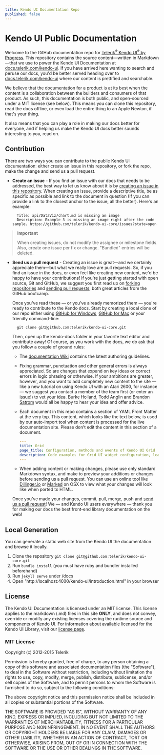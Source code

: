 ```yaml
---
title: Kendo UI Documentation Repo
published: false
---
```


# Kendo UI Public Documentation

Welcome to the GitHub documentation repo for [Telerik<sup>®</sup> Kendo UI<sup>®</sup> by Progress](http://www.telerik.com/kendo-ui). This repository contains the source content&mdash;written in Markdown&mdash;that we use to power the Kendo UI Documentation at [docs.telerik.com/kendo-ui](http://docs.telerik.com/kendo-ui/). If you have arrived here wanting to search and peruse our docs, you'd be better served heading over to [docs.telerik.com/kendo-ui](http://docs.telerik.com/kendo-ui) where our content is prettified and searchable.

We believe that the documentation for a product is at its best when the content is a collaboration between the builders and consumers of that product. As such, this documentation is both public, and open-sourced under a MIT license (see below). This means you can clone this repository, read the docs offline, or even load the entire thing to an Apple Newton, if that's your thing.

It also means that you can play a role in making our docs better for everyone, and if helping us make the Kendo UI docs better sounds interesting to you, read on.

## Contribution

There are two ways you can contribute to the public Kendo UI documentation: either create an issue in this repository, or fork the repo, make the change and send us a pull request.

* **Create an issue** - If you find an issue with our docs that needs to be addressed, the best way to let us know about it is by [creating an issue in this repository](https://github.com/telerik/kendo-ui-core/issues?state=open). When creating an issue, provide a descriptive title, be as specific as possible and link to the document in question (If you can provide a link to the closest anchor to the issue, all the better). Here's an example:

        Title: api/DataViz/chart.md is missing an image
        Description: Example 3 is missing an image right after the code sample. https://github.com/telerik/kendo-ui-core/issues?state=open

> **Important**
>
> When creating issues, do not modify the assignee or milestone fields. Also, create one issue per fix or change. "Bundled" entries will be deleted.

* **Send us a pull request** - Creating an issue is great&mdash;and we certainly appreciate them&mdash;but what we really love are pull requests. So, if you find an issue in the docs, or even feel like creating new content, we'd be happy to have your contributions! If you're just getting started with open source, Git and GitHub, we suggest you first read up on [forking repositories](https://help.github.com/articles/fork-a-repo) and [sending pull requests](https://help.github.com/articles/using-pull-requests), both great articles from the GitHub bootcamp.

    Once you've read these — or you've already memorized them — you're ready to contribute to the Kendo docs. Start by creating a local clone of our repo either using [GitHub for Windows](http://windows.github.com/), [GitHub for Mac](http://mac.github.com/) or your friendly command-line:

        git clone git@github.com:telerik/kendo-ui-core.git

    Then, open up the kendo-docs folder in your favorite text editor and contribute away! Of course, as you work with the docs, we do ask that you follow a couple of ground rules:

    - The [documentation Wiki](https://github.com/telerik/kendo-ui-core/wiki) contains the latest authoring guidelines.
    - Fixing grammar, punctuation and other general errors is always appreciated. So are changes that expand on key ideas or correct errors in logic phrasing or otherwise. If your ambitions are greater, however, and you want to add completely new content to the site — like a new tutorial on using Kendo UI with an Atari 2600, for instance — we suggest you contact a member of the team first (or enter an issue!) to vet your idea. [Burke Holland](http://twitter.com/burkeholland), [Todd Anglin](http://twitter.com/toddanglin) and [Brandon Satrom](http://twitter.com/brandonsatrom) would all be happy to hear your idea and offer advice.
    - Each document in this repo contains a section of YAML Front Matter at the very top. This content, which looks like the text below, is used by our auto-import tool when content is processed for the live documentation site. Please don't edit the content in this section of a document.

        ```yaml
        ---
        title: Grid
        page_title: Configuration, methods and events of Kendo UI Grid
        description: Code examples for Grid UI widget configuration, learn how to use methods and which events to set once the grid UI widget detail is initialized and expanded.
        ---
        ```

    - When adding content or making changes, please use only standard Markdown syntax, and make to preview your additions or changes before sending us a pull request. You can use an online tool like [Dillinger.io](http://dillinger.io/) or [Marked](http://markedapp.com/) on OSX to view what your changes will look like when ported to HTML.


    Once you've made your changes, commit, pull, merge, push and [send us a pull request](https://help.github.com/articles/using-pull-requests)! We — and Kendo UI users everywhere — thank you for making our docs the best front-end library documentation on the web!

## Local Generation

You can generate a static web site from the Kendo UI the documentation and browse it locally.

1. Clone the repository `git clone git@github.com:telerik/kendo-ui-core.git`
2. Run `bundle install` (you must have ruby and bundler installed beforehand)
3. Run `jekyll serve` under /docs
4. Open "http://localhost:4000/kendo-ui/introduction.html" in your browser

## License

The Kendo UI Documentation is licensed under an MIT license. This license applies to the markdown (.md) files in this site **ONLY**, and does not convey, override or modify any existing licenses covering the runtime source and components of Kendo UI. For information about available licensed for the Kendo UI Library, visit our [license page](http://www.telerik.com/purchase/license-agreement/kendo-ui-complete).

### MIT License

Copyright (c) 2012-2015 Telerik

Permission is hereby granted, free of charge, to any person obtaining a copy of this software and associated documentation files (the "Software"), to deal in the Software without restriction, including without limitation the rights to use, copy, modify, merge, publish, distribute, sublicense, and/or sell copies of the Software, and to permit persons to whom the Software is furnished to do so, subject to the following conditions:

The above copyright notice and this permission notice shall be included in all copies or substantial portions of the Software.

THE SOFTWARE IS PROVIDED "AS IS", WITHOUT WARRANTY OF ANY KIND, EXPRESS OR IMPLIED, INCLUDING BUT NOT LIMITED TO THE WARRANTIES OF MERCHANTABILITY, FITNESS FOR A PARTICULAR PURPOSE AND NONINFRINGEMENT. IN NO EVENT SHALL THE AUTHORS OR COPYRIGHT HOLDERS BE LIABLE FOR ANY CLAIM, DAMAGES OR OTHER LIABILITY, WHETHER IN AN ACTION OF CONTRACT, TORT OR OTHERWISE, ARISING FROM, OUT OF OR IN CONNECTION WITH THE SOFTWARE OR THE USE OR OTHER DEALINGS IN THE SOFTWARE.
